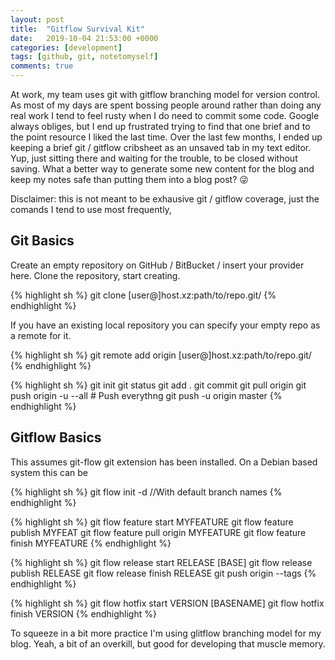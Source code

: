 ```yaml
---
layout: post
title:  "Gitflow Survival Kit"
date:   2019-10-04 21:53:00 +0000
categories: [development]
tags: [github, git, notetomyself]
comments: true
---
```


At work, my team uses git with gitflow branching model for version control. As most of my days are spent bossing people around rather than doing any real work I tend to feel rusty when I do need to commit some code. Google always obliges, but I end up frustrated trying to find that one brief and to the point resource I liked the last time. Over the last few months, I ended up keeping a brief git / gitflow cribsheet as an unsaved tab in my text editor. Yup, just sitting there and waiting for the trouble, to be closed without saving. What a better way to generate some new content for the blog and keep my notes safe than putting them into a blog post? :stuck_out_tongue_winking_eye:

Disclaimer: this is not meant to be exhausive git / gitflow coverage, just the comands I tend to use most frequently, 

## Git Basics

Create an empty repository on GitHub / BitBucket / insert your provider here. Clone the repository, start creating. 

{% highlight sh %}
git clone [user@]host.xz:path/to/repo.git/
{% endhighlight %}

If you have an existing local repository you can specify your empty repo as a remote for it.

{% highlight sh %}
git remote add origin [user@]host.xz:path/to/repo.git/
{% endhighlight %}


{% highlight sh %}
git init
git status
git add .
git commit 
git pull origin
git push origin -u --all # Push everythng
git push -u origin master
{% endhighlight %}


## Gitflow Basics

This assumes git-flow git extension has been installed. On a Debian based system this can be 


{% highlight sh %}
git flow init -d  //With default branch names
{% endhighlight %}


{% highlight sh %}
git flow feature start MYFEATURE
git flow feature publish MYFEAT
git flow feature pull origin MYFEATURE
git flow feature finish MYFEATURE
{% endhighlight %}


{% highlight sh %}
git flow release start RELEASE [BASE]
git flow release publish RELEASE
git flow release finish RELEASE
git push origin --tags
{% endhighlight %}

{% highlight sh %}
git flow hotfix start VERSION [BASENAME]
git flow hotfix finish VERSION
{% endhighlight %}



To squeeze in a bit more practice I'm using glitflow branching model for my blog. Yeah, a bit of an overkill, but good for developing that muscle memory. 


